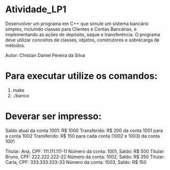 # Atividade_LP1
Desenvolver um programa em C++ que simule um sistema bancário simples, incluindo classes para Clientes e Contas Bancárias, e implementando as ações de depósito, saque e transferência. O programa deve utilizar conceitos de classes, objetos, construtores e sobrecarga de métodos.

Autor: Chistian Daniel Pereira da Silva


# Para executar utilize os comandos:
1) make
2) ./banco


# Deverar ser impresso:
Saldo atual da conta 1001: R$ 1000
Transferido: R$ 200 da conta 1001 para a conta 1002
Transferido: R$ 150 para cada conta (1002 e 1003) da conta 1001

Titular: Ana, CPF: 111.111.111-11
Número da conta: 1001, Saldo: R$ 500
Titular: Bruno, CPF: 222.222.222-22
Número da conta: 1002, Saldo: R$ 350
Titular: Carla, CPF: 333.333.333-33
Número da conta: 1003, Saldo: R$ 150